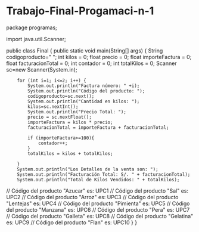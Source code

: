 # Trabajo-Final-Progamaci-n-1
package programas;

import java.util.Scanner;

public class Final {
    public static void main(String[] args) {
        String codigoproducto=" ";
        int kilos = 0;
        float precio = 0;
        float importeFactura = 0;
        float facturacionTotal = 0;
        int contador = 0;
        int totalKilos = 0;
        Scanner sc=new Scanner(System.in);

        for (int i=1; i<=2; i++) {
            System.out.println("Factura número: " +i);
            System.out.println("Código del producto: ");
            codigoproducto=sc.next();
            System.out.println("Cantidad en kilos: ");
            kilos=sc.nextInt();
            System.out.println("Precio Total: ");
            precio = sc.nextFloat();
            importeFactura = kilos * precio;
            facturacionTotal = importeFactura + facturacionTotal;

            if (importeFactura>=100){
                contador++;
            }
            totalKilos = kilos + totalKilos;

        }
        System.out.println("Los Detalles de la venta son: ");
        System.out.println("Facturación Total: S/. " + facturacionTotal);
        System.out.println("Total de Kilos Vendidos: " + totalKilos);
// Código del producto "Azucar" es: UPC1
// Código del producto "Sal" es: UPC2
// Código del producto "Arroz" es: UPC3
// Código del producto "Lentejas" es: UPC4
// Código del producto "Pimienta" es: UPC5
// Código del producto "Manzana" es: UPC6
// Código del producto "Pera" es: UPC7
// Código del producto "Galleta" es: UPC8
// Código del producto "Gelatina" es: UPC9
// Código del producto "Flan" es: UPC10
    }
}
